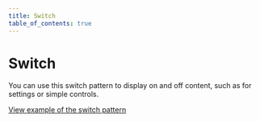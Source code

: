 ```yaml
---
title: Switch
table_of_contents: true
---
```


# Switch

You can use this switch pattern to display on and off content, such as for settings or simple controls.

<a href="https://vanilla-framework.github.io/vanilla-framework/examples/patterns/switch/"
    class="js-example">
    View example of the switch pattern
</a>
